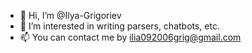 - 👋 Hi, I’m @Ilya-Grigoriev
- 👀 I’m interested in writing parsers, chatbots, etc.
- 📫 You can contact me by ilia092006grig@gmail.com
